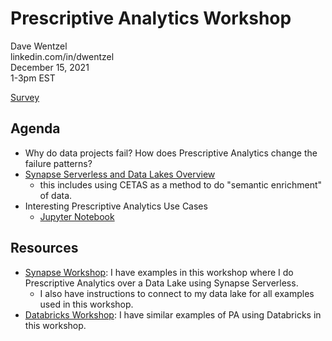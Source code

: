 # Prescriptive Analytics Workshop

Dave Wentzel  
linkedin.com/in/dwentzel  
December 15, 2021  
1-3pm EST  

[Survey](https://aka.ms/mtcsurvey/0106228)  

## Agenda

* Why do data projects fail?  How does Prescriptive Analytics change the failure patterns?
* [Synapse Serverless and Data Lakes Overview](https://github.com/davew-msft/synapse/blob/master/synapse.md)
  * this includes using CETAS as a method to do "semantic enrichment" of data.  
* Interesting Prescriptive Analytics Use Cases
  * [Jupyter Notebook](./Prescriptive_Analytics.ipynb)


## Resources

* [Synapse Workshop](https://github.com/davew-msft/synapse):  I have examples in this workshop where I do Prescriptive Analytics over a Data Lake using Synapse Serverless.  
  * I also have instructions to connect to my data lake for all examples used in this workshop.  
* [Databricks Workshop](https://git.davewentzel.com/workshops/data-engineering):  I have similar examples of PA using Databricks in this workshop.  
